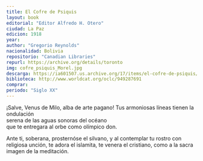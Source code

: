 ```yaml
---
title: El Cofre de Psiquis
layout: book
editorial: "Editor Alfredo H. Otero"
ciudad: La Paz
edicion: 1918
year: 
author: "Gregorio Reynolds"
nacionalidad: Bolivia
repositorio: "Canadian Libraries"
repurl: https://archive.org/details/toronto
img: cofre_psiquis_Morel.jpg
descarga: https://ia601507.us.archive.org/17/items/el-cofre-de-psiquis/El%20cofre%20de%20Psiquis.pdf
biblioteca: http://www.worldcat.org/oclc/949287691
comprar: 
periodo: "Siglo XX"
---
```

 
¡Salve, Venus de Milo, alba de arte pagano! 
Tus armoniosas líneas tienen la ondulación  
serena de las aguas sonoras del océano  
que te entregara al orbe como olímpico don. 
 
Ante ti, soberana, prosternóse el silvano, 
y al contemplar tu rostro con religiosa unción, 
te adora el islamita, te venera el cristiano, 
como a la sacra imagen de la meditación.
